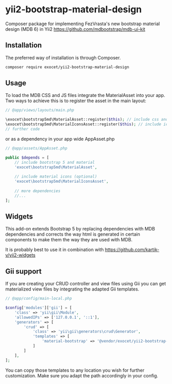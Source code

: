 # yii2-bootstrap-material-design

Composer package for implementing FezVrasta's new bootstrap material design (MDB 6) in Yii2
https://github.com/mdbootstrap/mdb-ui-kit


## Installation

The preferred way of installation is through Composer.
```bash
composer require exocet/yii2-bootstrap-material-design
```


## Usage

To load the MDB CSS and JS files integrate the MaterialAsset into your app.
Two ways to achieve this is to register the asset in the main layout:

```php
// @app/views/layouts/main.php

\exocet\bootstrap5md\MaterialAsset::register($this); // include css and js
\exocet\bootstrap5md\MaterialIconsAsset::register($this); // include icons (optional)
// further code
```

or as a dependency in your app wide AppAsset.php

```php
// @app/assets/AppAsset.php

public $depends = [
    // include bootstrap 5 and material
    'exocet\bootstrap5md\MaterialAsset',
    
    // include material icons (optional)
    'exocet\bootstrap5md\MaterialIconsAsset',
    
    // more dependencies
    //...
];
```

## Widgets

This add-on extends Bootstrap 5 by replacing dependencies with MDB dependencies and corrects the way html is generated in certain components to make them the way they are used with MDB.

It is probably best to use it in combination with https://github.com/kartik-v/yii2-widgets

## Gii support

If you are creating your CRUD controller and view files using Gii you can get materialized view files by integrating the adapted Gii templates.

```php
// @app/config/main-local.php

$config['modules']['gii'] = [
    'class' => 'yii\gii\Module',      
    'allowedIPs' => ['127.0.0.1', '::1'],  
    'generators' => [
        'crud' => [
            'class' => 'yii\gii\generators\crud\Generator',
            'templates' => [
                'material-bootstrap' => '@vendor/exocet/yii2-bootstrap-material-design/generators/crud',
            ]
        ]
    ],
];
```

You can copy those templates to any location you wish for further customization. Make sure you adapt the path accordingly in your config.
